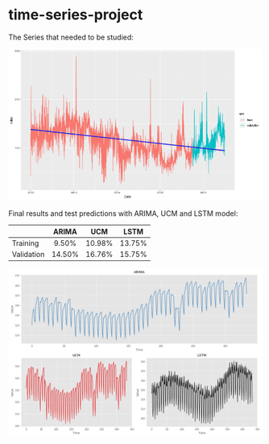 # time-series-project

The Series that needed to be studied:
<center>
  
  ![Series](imgs/Series.png)

</center>

Final results and test predictions with ARIMA, UCM and LSTM model:

<center>

|          | ARIMA         | UCM           | LSTM    |
|--------- |:-------------:|:-------------:|:-------:|
|Training  | 9.50\%        | 10.98\%       | 13.75\% |
|Validation| 14.50\%       | 16.76\%       | 15.75\% |  
  
</center>

<center>
  
  ![Test Results](imgs/test_results.png)

</center>
